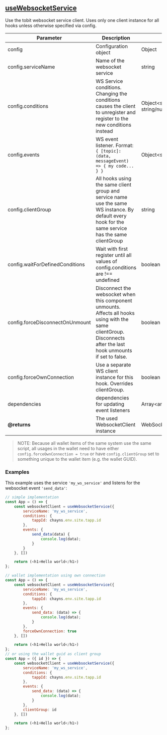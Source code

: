 ## [useWebsocketService](src/hooks/useWebsocketService.ts)
Use the tobit websocket service client.
Uses only one client instance for all hooks unless otherwise specified via config.

| Parameter | Description | Type | Default/required |
|------|--------------|-----------|-------------|
|config| Configuration object | Object | required |
|config.serviceName | Name of the websocket service | string | required |
|config.conditions | WS Service conditions. Changing the conditions causes the client to unregister and register to the new conditions instead | Object<string, string/number/boolean> | required |
|config.events | WS event listener. Format: <br>`{ [topic]: (data, messageEvent) => { my code... } }` | Object<string,function> | required|
|config.clientGroup | All hooks using the same client group and service name use the same WS instance. By default every hook for the same service has the same clientGroup | string | `''` |
|config.waitForDefinedConditions | Wait with first register until all values of config.conditions are !== undefined | boolean | `true`|
|config.forceDisconnectOnUnmount | Disconnect the websocket when this component unmounts. Affects all hooks using with the same clientGroup. Disconnects after the last hook unmounts if set to false. | boolean | false |
|config.forceOwnConnection | Use a separate WS client instance for this hook. Overrides clientGroup. | boolean | `false` (`true` if in Wallet) |
|dependencies | dependencies for updating event listeners | Array\<any> | [] |
| **@returns** | The used WebsocketClient instance | WebSocketClient | |

> NOTE: Because all wallet items of the same system use the same script, all usages in the wallet need to have either `config.forceOwnConnection = true` or have `config.clientGroup` set to something unique to the wallet item (e.g. the wallet GUID).

### Examples

This example uses the service `'my_ws_service'` and listens for the websocket event `'send_data'`:

```javascript
// simple implementation
const App = () => {
    const websocketClient = useWebsocketService({
        serviceName: 'my_ws_service',
        conditions: {
            tappId: chayns.env.site.tapp.id
        },
        events: {
            send_data(data) {
                console.log(data);
            }
        }
    }, [])

    return (<h1>Hello world</h1>)
};

// wallet implementation using own connection
const App = () => {
    const websocketClient = useWebsocketService({
        serviceName: 'my_ws_service',
        conditions: {
            tappId: chayns.env.site.tapp.id
        },
        events: {
            send_data: (data) => {
                console.log(data);
            }
        },
        forceOwnConnection: true
    }, [])

    return (<h1>Hello world</h1>)
};
// or using the wallet guid as client group
const App = ({ id }) => {
    const websocketClient = useWebsocketService({
        serviceName: 'my_ws_service',
        conditions: {
            tappId: chayns.env.site.tapp.id
        },
        events: {
            send_data: (data) => {
                console.log(data);
            }
        },
        clientGroup: id
    }, [])

    return (<h1>Hello world</h1>)
};
```

